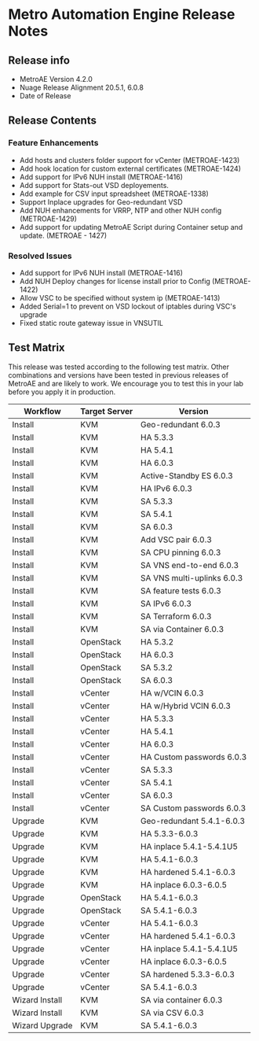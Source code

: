 # Metro Automation Engine Release Notes

## Release info


* MetroAE Version 4.2.0
* Nuage Release Alignment 20.5.1, 6.0.8
* Date of Release

## Release Contents

### Feature Enhancements

* Add hosts and clusters folder support for vCenter (METROAE-1423)
* Add hook location for custom external certificates (METROAE-1424)
* Add support for IPv6 NUH install (METROAE-1416)
* Add support for Stats-out VSD deployements.
* Add example for CSV input spreadsheet (METROAE-1338)
* Support Inplace upgrades for Geo-redundant VSD
* Add NUH enhancements for VRRP, NTP and other NUH config (METROAE-1429)
* Add support for updating MetroAE Script during Container setup and update. (METROAE - 1427)

### Resolved Issues

* Add support for IPv6 NUH install (METROAE-1416)
* Add NUH Deploy changes for license install prior to Config (METROAE-1422)
* Allow VSC to be specified without system ip (METROAE-1413)
* Added Serial=1 to prevent on VSD lockout of iptables during VSC's upgrade
* Fixed static route gateway issue in VNSUTIL


## Test Matrix

This release was tested according to the following test matrix. Other combinations and versions have been tested in previous releases of MetroAE and are likely to work. We encourage you to test this in your lab before you apply it in production.

Workflow | Target Server | Version
-------- | -------- | --------
Install | KVM | Geo-redundant 6.0.3
Install | KVM | HA 5.3.3
Install | KVM | HA 5.4.1
Install | KVM | HA 6.0.3
Install | KVM | Active-Standby ES 6.0.3
Install | KVM | HA IPv6 6.0.3
Install | KVM | SA 5.3.3
Install | KVM | SA 5.4.1
Install | KVM | SA 6.0.3
Install | KVM | Add VSC pair 6.0.3
Install | KVM | SA CPU pinning 6.0.3
Install | KVM | SA VNS end-to-end 6.0.3
Install | KVM | SA VNS multi-uplinks 6.0.3
Install | KVM | SA feature tests 6.0.3
Install | KVM | SA IPv6 6.0.3
Install | KVM | SA Terraform 6.0.3
Install | KVM | SA via Container 6.0.3
Install | OpenStack | HA 5.3.2
Install | OpenStack | HA 6.0.3
Install | OpenStack | SA 5.3.2
Install | OpenStack | SA 6.0.3
Install | vCenter | HA w/VCIN 6.0.3
Install | vCenter | HA w/Hybrid VCIN 6.0.3
Install | vCenter | HA 5.3.3
Install | vCenter | HA 5.4.1
Install | vCenter | HA 6.0.3
Install | vCenter | HA Custom passwords 6.0.3
Install | vCenter | SA 5.3.3
Install | vCenter | SA 5.4.1
Install | vCenter | SA 6.0.3
Install | vCenter | SA Custom passwords 6.0.3
Upgrade | KVM | Geo-redundant 5.4.1-6.0.3
Upgrade | KVM | HA 5.3.3-6.0.3
Upgrade | KVM | HA inplace 5.4.1-5.4.1U5
Upgrade | KVM | HA 5.4.1-6.0.3
Upgrade | KVM | HA hardened 5.4.1-6.0.3
Upgrade | KVM | HA inplace 6.0.3-6.0.5
Upgrade | OpenStack | HA 5.4.1-6.0.3
Upgrade | OpenStack | SA 5.4.1-6.0.3
Upgrade | vCenter | HA 5.4.1-6.0.3
Upgrade | vCenter | HA hardened 5.4.1-6.0.3
Upgrade | vCenter | HA inplace 5.4.1-5.4.1U5
Upgrade | vCenter | HA inplace 6.0.3-6.0.5
Upgrade | vCenter | SA hardened 5.3.3-6.0.3
Upgrade | vCenter | SA 5.4.1-6.0.3
Wizard Install | KVM | SA via container 6.0.3
Wizard Install | KVM | SA via CSV 6.0.3
Wizard Upgrade | KVM | SA 5.4.1-6.0.3
